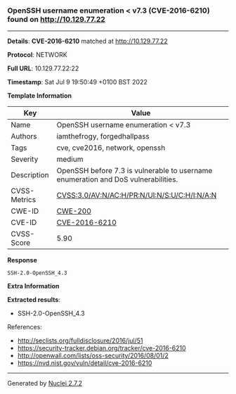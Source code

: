 ### OpenSSH username enumeration < v7.3 (CVE-2016-6210) found on http://10.129.77.22
---
**Details**: **CVE-2016-6210**  matched at http://10.129.77.22

**Protocol**: NETWORK

**Full URL**: 10.129.77.22:22

**Timestamp**: Sat Jul 9 19:50:49 +0100 BST 2022

**Template Information**

| Key | Value |
|---|---|
| Name | OpenSSH username enumeration < v7.3 |
| Authors | iamthefrogy, forgedhallpass |
| Tags | cve, cve2016, network, openssh |
| Severity | medium |
| Description | OpenSSH before 7.3 is vulnerable to username enumeration and DoS vulnerabilities. |
| CVSS-Metrics | [CVSS:3.0/AV:N/AC:H/PR:N/UI:N/S:U/C:H/I:N/A:N](https://www.first.org/cvss/calculator/3.0#CVSS:3.0/AV:N/AC:H/PR:N/UI:N/S:U/C:H/I:N/A:N) |
| CWE-ID | [CWE-200](https://cwe.mitre.org/data/definitions/200.html) |
| CVE-ID | [CVE-2016-6210](https://cve.mitre.org/cgi-bin/cvename.cgi?name=cve-2016-6210) |
| CVSS-Score | 5.90 |

**Response**
```http
SSH-2.0-OpenSSH_4.3

```

**Extra Information**

**Extracted results**:

- SSH-2.0-OpenSSH_4.3


References: 
- http://seclists.org/fulldisclosure/2016/jul/51
- https://security-tracker.debian.org/tracker/cve-2016-6210
- http://openwall.com/lists/oss-security/2016/08/01/2
- https://nvd.nist.gov/vuln/detail/cve-2016-6210

---
Generated by [Nuclei 2.7.2](https://github.com/projectdiscovery/nuclei)